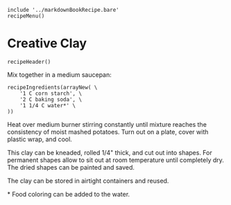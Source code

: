 ~~~ markdown-script
include '../markdownBookRecipe.bare'
recipeMenu()
~~~

# Creative Clay

~~~ markdown-script
recipeHeader()
~~~

Mix together in a medium saucepan:

~~~ markdown-script
recipeIngredients(arrayNew( \
    '1 C corn starch', \
    '2 C baking soda', \
    '1 1/4 C water*' \
))
~~~

Heat over medium burner stirring constantly until mixture reaches the consistency of moist mashed
potatoes. Turn out on a plate, cover with plastic wrap, and cool.

This clay can be kneaded, rolled 1/4" thick, and cut out into shapes. For permanent shapes allow to
sit out at room temperature until completely dry. The dried shapes can be painted and saved.

The clay can be stored in airtight containers and reused.

\* Food coloring can be added to the water.
